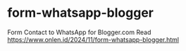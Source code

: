 # form-whatsapp-blogger
Form Contact to WhatsApp for Blogger.com
Read https://www.onlen.id/2024/11/form-whatsapp-blogger.html
